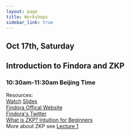 ```yaml
---
layout: page
title: Workshops
sidebar_link: true
---
```


## Oct 17th, Saturday
## Introduction to Findora and ZKP
### 10:30am-11:30am Beijing Time 

Resources:
<br/> 
<a href="">Watch</a>
<a href="">Slides</a>
<br/>
<a href="https://findora.org/">Findora Offical Website</a>
<br/>
<a href="https://twitter.com/FindoraOrg">Findora's Twitter</a>
<br/>
<a href="https://findora.org/2020/04/what-is-zkp-intuition-for-beginners/">What is ZKP? Intuition for Beginners</a>
<br/>
More about ZKP see 
<a href="https://samt6.github.io/TIBAItBf20/lecture1.html">Lecture 1 </a>




